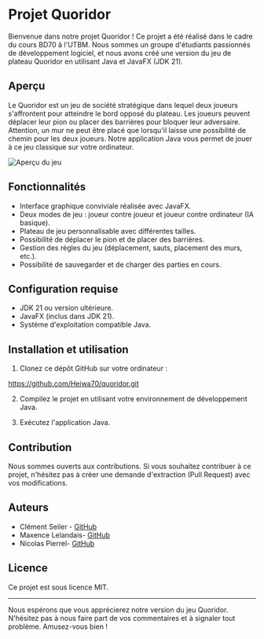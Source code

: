 # Projet Quoridor

Bienvenue dans notre projet Quoridor ! Ce projet a été réalisé dans le cadre du cours BD70 à l'UTBM. Nous sommes un groupe d'étudiants passionnés de développement logiciel, et nous avons créé une version du jeu de plateau Quoridor en utilisant Java et JavaFX (JDK 21).

## Aperçu

Le Quoridor est un jeu de société stratégique dans lequel deux joueurs s'affrontent pour atteindre le bord opposé du plateau. Les joueurs peuvent déplacer leur pion ou placer des barrières pour bloquer leur adversaire. Attention, un mur ne peut être placé que lorsqu'il laisse une possibilité de chemin pour les deux joueurs. Notre application Java vous permet de jouer à ce jeu classique sur votre ordinateur.

![Aperçu du jeu](https://www.google.com/imgres?imgurl=http%3A%2F%2Fwww.jeuxdenim.be%2Fimages%2Fjeux%2FQuoridor_large02.jpg&tbnid=nas9GMDuaKEJ_M&vet=12ahUKEwj4jpvf_5aCAxUFnCcCHTrMBHwQMygAegQIARBN..i&imgrefurl=https%3A%2F%2Fwww.labri.fr%2Fperso%2Frenault%2Fworking%2Fteaching%2Fprojets%2F2020-21-S6-C-Quoridor.php&docid=UxYdTWrS5zfCvM&w=600&h=436&q=quoridor%20jeu%20en%20ligne&client=safari&ved=2ahUKEwj4jpvf_5aCAxUFnCcCHTrMBHwQMygAegQIARBN)

## Fonctionnalités

- Interface graphique conviviale réalisée avec JavaFX.
- Deux modes de jeu : joueur contre joueur et joueur contre ordinateur (IA basique).
- Plateau de jeu personnalisable avec différentes tailles.
- Possibilité de déplacer le pion et de placer des barrières.
- Gestion des règles du jeu (déplacement, sauts, placement des murs, etc.).
- Possibilité de sauvegarder et de charger des parties en cours.

## Configuration requise

- JDK 21 ou version ultérieure.
- JavaFX (inclus dans JDK 21).
- Système d'exploitation compatible Java.

## Installation et utilisation

1. Clonez ce dépôt GitHub sur votre ordinateur :

https://github.com/Heiwa70/quoridor.git


2. Compilez le projet en utilisant votre environnement de développement Java.

3. Exécutez l'application Java.

## Contribution

Nous sommes ouverts aux contributions. Si vous souhaitez contribuer à ce projet, n'hésitez pas à créer une demande d'extraction (Pull Request) avec vos modifications.

## Auteurs

- Clément Seiler - [GitHub](https://github.com/Heiwa70)
- Maxence Lelandais- [GitHub](https://github.com/MaxenceLelandais)
- Nicolas Pierrel- [GitHub](https://github.com/nicochess90)
## Licence

Ce projet est sous licence MIT.

---

Nous espérons que vous apprécierez notre version du jeu Quoridor. N'hésitez pas à nous faire part de vos commentaires et à signaler tout problème. Amusez-vous bien !

